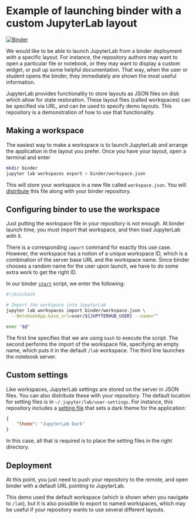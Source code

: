 # Example of launching binder with a custom JupyterLab layout

[![Binder](https://mybinder.org/badge_logo.svg)](https://mybinder.org/v2/gh/ian-r-rose/binder-workspace-demo/master?urlpath=lab)

We would like to be able to launch JupyterLab from a binder deployment with a specific layout.
For instance, the repository authors may want to open a particular file or notebook,
or they may want to display a custom widget, or pull up some helpful documentation.
That way, when the user or student opens the binder, they immediately are
shown the most useful information.

JupyterLab provides functionality to store layouts as JSON files on disk which allow for state restoration.
These layout files (called workspaces) can be specified via URL, and can be used to specify demo layouts.
This repository is a demonstration of how to use that functionality.

## Making a workspace

The easiest way to make a workspace is to launch JupyterLab and arrange the application in the layout you prefer.
Once you have your layout, open a terminal and enter
```bash
mkdir binder
jupyter lab workspaces export > binder/workspace.json

```
This will store your workspace in a new file called `workspace.json`.
You will [distribute](binder/workspace.json) this file along with your binder repository.

## Configuring binder to use the workspace

Just putting the workspace file in your repository is not enough.
At binder launch time, you must import that workspace, and then load JupyterLab with it.

There is a corresponding `import` command for exactly this use case.
However, the workspace has a notion of a unique workspace ID,
which is a combination of the server base URL and the workspace name.
Since binder chooses a random name for the user upon launch,
we have to do some extra work to get the right ID.

In our binder [`start`](binder/start) script, we enter the following:

```bash
#!/bin/bash

# Import the workspace into JupyterLab
jupyter lab workspaces import binder/workspace.json \
  --NotebookApp.base_url=user/${JUPYTERHUB_USER} --name=""

exec "$@"
```

The first line specifies that we are using `bash` to execute the script.
The second performs the import of the workspace file, specifying an empty name,
which puts it in the default `/lab` workspace.
The third line launches the notebook server.

## Custom settings

Like workspaces, JupyterLab settings are stored on the server in JSON files.
You can also distribute these with your repository.
The default location for setting files is in `~/.jupyter/lab/user-settings`.
For instance, this repository includes a [setting file](.jupyter/lab/user-settings/@jupyterlab/apputils-extension/themes.jupyterlab-settings)
that sets a dark theme for the application:

```json
{
    "theme": "JupyterLab Dark"
}
```
In this case, all that is required is to place the setting files in the right directory.

## Deployment

At this point, you just need to push your repository to the remote,
and open binder with a default URL pointing to JupyterLab.

This demo used the default workspace (which is shown when you navigate to `/lab`),
but it is also possible to export to named workspaces, which may be useful
if your repository wants to use several different layouts.
